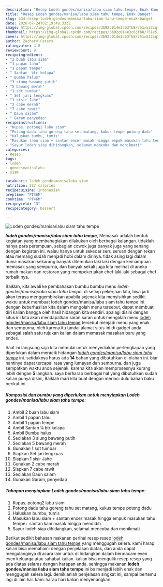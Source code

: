 ```yaml
---
description: "Resep Lodeh gondes/manisa/labu siam tahu tempe, Enak Banget"
title: "Resep Lodeh gondes/manisa/labu siam tahu tempe, Enak Banget"
slug: 634-resep-lodeh-gondes-manisa-labu-siam-tahu-tempe-enak-banget
date: 2020-07-24T02:19:49.333Z
image: https://img-global.cpcdn.com/recipes/3b92c014e3c63fb8/751x532cq70/lodeh-gondesmanisalabu-siam-tahu-tempe-foto-resep-utama.jpg
thumbnail: https://img-global.cpcdn.com/recipes/3b92c014e3c63fb8/751x532cq70/lodeh-gondesmanisalabu-siam-tahu-tempe-foto-resep-utama.jpg
cover: https://img-global.cpcdn.com/recipes/3b92c014e3c63fb8/751x532cq70/lodeh-gondesmanisalabu-siam-tahu-tempe-foto-resep-utama.jpg
author: Zachary Peters
ratingvalue: 4.8
reviewcount: 9
recipeingredient:
- "2 buah labu siam"
- "1 papan tahu"
- "1 papan tempe"
- " Santan  btr kelapa"
- " Bumbu halus"
- "3 siung bawang putih"
- "5 bawang merah"
- "1 sdt tumbar"
- " Set jari lengkuas"
- "1 sisir Jahe"
- "2 cabe merah"
- "7 cabe rawit"
- " Daun salam"
- " Garam penyedap"
recipeinstructions:
- "Kupas, potong2 labu siam"
- "Potong dadu tahu goreng tahu set matang, kukus tempe potong dadu"
- "Haluskan bumbu, tumis"
- "Masukan labu siam + santan encer masak hingga empuk masukan tahu tempe+ santan kani masak hingga mendidih"
- "Sayur lodeh siap dihidangkan, selamat mencoba dan menikmati"
categories:
- Resep
tags:
- lodeh
- gondesmanisalabu
- siam

katakunci: lodeh gondesmanisalabu siam 
nutrition: 227 calories
recipecuisine: Indonesian
preptime: "PT36M"
cooktime: "PT46M"
recipeyield: "3"
recipecategory: Dessert

---
```



![Lodeh gondes/manisa/labu siam tahu tempe](https://img-global.cpcdn.com/recipes/3b92c014e3c63fb8/751x532cq70/lodeh-gondesmanisalabu-siam-tahu-tempe-foto-resep-utama.jpg)

<b><i>lodeh gondes/manisa/labu siam tahu tempe</i></b>, Memasak adalah bentuk kegiatan yang membahagiakan dilakukan oleh berbagai kalangan. tidaklah hanya para perempuan, sebagian cowok juga banyak juga yang senang dengan kegiatan ini. walau hanya untuk sekedar seru seruan dengan rekan atau memang sudah menjadi hobi dalam dirinya. tidak asing lagi dalam dunia masakan sekarang banyak ditemukan laki laki dengan kemampuan memasak yang sempurna, dan banyak sekali juga kita melihat di aneka rumah makan dan restoran yang mempekerjakan chef laki laki sebagai chef terbaik nya.

Baiklah, kita awali ke pembahasan bumbu bumbu menu <i>lodeh gondes/manisa/labu siam tahu tempe</i>. di setiap pekerjaan kita, bisa jadi akan terasa menggembirakan apabila sejenak kita menyisihkan sedikit waktu untuk membuat lodeh gondes/manisa/labu siam tahu tempe ini. dengan keberhasilan kita dalam mengolah menu tersebut, dapat membuat diri kalian bangga oleh hasil hidangan kita sendiri. apalagi disini dengan situs ini kita akan mendapatkan saran saran untuk mengolah menu <u>lodeh gondes/manisa/labu siam tahu tempe</u> tersebut menjadi menu yang enak dan sempurna, oleh karena itu tandai alamat situs ini di gadget anda sebagai salah satu rujukan kalian dalam memasak masakan baru yang endes.




Saat ini langsung saja kita memulai untuk menyediakan perlengkapan yang diperlukan dalam meracik hidangan <u><i>lodeh gondes/manisa/labu siam tahu tempe</i></u> ini. setidaknya harus ada <b>14</b> bahan yang dibutuhkan di olahan ini. biar nantinya dapat tercapai rasa yang lumayan dan sempurna. dan juga sempatkan waktu anda sejenak, karena kita akan memprosesnya kurang lebih dengan <b>5</b> langkah. saya berharap berbagai hal yang dibutuhkan sudah kalian punya disini, Baiklah mari kita buat dengan merinci dulu bahan baku berikut ini.

<!--inarticleads1-->

##### Komposisi dan bumbu yang diperlukan untuk menyiapkan Lodeh gondes/manisa/labu siam tahu tempe:

1. Ambil 2 buah labu siam
1. Ambil 1 papan tahu
1. Ambil 1 papan tempe
1. Ambil  Santan ¼ btr kelapa
1. Ambil  Bumbu halus
1. Sediakan 3 siung bawang putih
1. Sediakan 5 bawang merah
1. Gunakan 1 sdt tumbar
1. Siapkan  Set jari lengkuas
1. Siapkan 1 sisir Jahe
1. Gunakan 2 cabe merah
1. Siapkan 7 cabe rawit
1. Sediakan  Daun salam
1. Gunakan  Garam, penyedap




<!--inarticleads2-->

##### Tahapan menyiapkan Lodeh gondes/manisa/labu siam tahu tempe:

1. Kupas, potong2 labu siam
1. Potong dadu tahu goreng tahu set matang, kukus tempe potong dadu
1. Haluskan bumbu, tumis
1. Masukan labu siam + santan encer masak hingga empuk masukan tahu tempe+ santan kani masak hingga mendidih
1. Sayur lodeh siap dihidangkan, selamat mencoba dan menikmati




Berikut sedikit bahasan makanan perihal resep resep <u>lodeh gondes/manisa/labu siam tahu tempe</u> yang menggugah selera. kami harap kalian bisa memahami dengan penjelasan diatas, dan anda dapat mengulanginya di acara lain untuk di hidangkan dalam bermacam even even keluarga atau sahabat kalian. kalian bisa mengulik resep resep yang ada diatas selaras dengan harapan anda, sehingga makanan <b>lodeh gondes/manisa/labu siam tahu tempe</b> ini bs menjadi lebih enak dan menggugah selera lagi. demikianlah penjelasan singkat ini, sampai bertemu lagi di lain hal. kami harap hari kalian menyenangkan.

